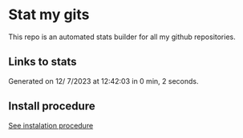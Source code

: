 # Stat my gits

This repo is an automated stats builder for all my github repositories.

## Links to stats


Generated on 12/ 7/2023 at 12:42:03 in 0 min, 2 seconds.

## Install procedure

[See instalation procedure](./src/install.md)
